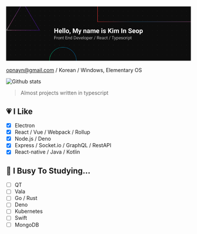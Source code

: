 ![Banner](./Banner.png)

opnayn@gmail.com / Korean / Windows, Elementary OS

![Github stats](https://github-readme-stats.vercel.app/api?username=opnay&show_icons=true)

> Almost projects written in typescript
## :heartpulse: I Like
- [x] Electron
- [x] React / Vue / Webpack / Rollup
- [x] Node.js / Deno
- [x] Express / Socket.io / GraphQL / RestAPI
- [x] React-native / Java / Kotlin

## :book: I Busy To Studying...
- [ ] QT
- [ ] Vala
- [ ] Go / Rust
- [ ] Deno
- [ ] Kubernetes
- [ ] Swift
- [ ] MongoDB
